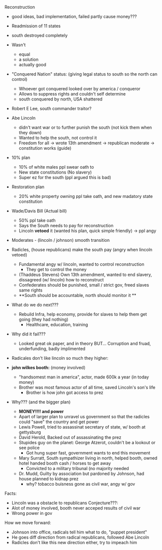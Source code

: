 Reconstruction
- good ideas, bad implementation, failed partly cause money???
- Readmission of 11 states
- south destroyed completely
- Wasn't
	- equal
	- a solution
	- actually good
- "Conquered Nation" status: (giving legal status to south so the north can control)
	- Whoever got conquered looked over by america / conqueror
	- Allows to suppress rights and couldn't self determine
	- south conquered by north, USA shattered
- Robert E Lee, south commander traitor?
- Abe Lincoln
	- didn't want war or to further punish the south (not kick them when they down)
	- Wanted to help the south, not control it
	- Freedom for all -> wrote 13th amendment -> republican moderate -> constitution works (guide)
- 10% plan
	- 10% of white males ppl swear oath to
	- New state constitutions (No slavery)
	- Super ez for the south (ppl argued this is bad)
- Restoration plan
	- 20% white property owning ppl take oath, and new madatory state constitution
- Wade/Davis Bill (Actual bill)
	- 50% ppl take oath
	- Says the South needs to pay for reconstruction
	- Lincoln **vetoed** it (wanted his plan, quick simple friendly) -> ppl angy
- Moderates - (lincoln / johnson) smooth transition
- Radicles, (house republicans) make the south pay (angry when lincoln vetoed) 
	- Fundamental angy w/ lincoln, wanted to control reconstruction
		- They get to control the money 
	- (Thaddeus Stevens) Own 13th amendment, wanted to end slavery, dissagreed (w/ lincoln) how to reconstruct 
	- Confederates should be punished, small / strict gov, freed slaves same rights
	- **South should be accountable, north should monitor it  **

- What do we do next???
	- Rebuild Infra, help economy, provide for slaves to help them get going (they had nothing)
		- Healthcare, education, training

- Why did it fail???
	- Looked great ok paper, and in theory BUT... Corruption and fruad, underfunding, badly implimented

- Radicales don't like lincoln so much they higher:
- **john wilkes booth:** (money involved)
	- "handsomest man in america", actor, made 600k a year (in today money)
	- Brother was most famous actor of all time, saved Lincoln's son's life
		- Brother is how john got access to prez
- Why??? (and the bigger plan)
	- **MONEY!!!! and power**
	- Apart of larger plan to unravel us government so that the radicles could "save" the country and get power
	- Lewis Powell, tried to assassinat secretary of state, w/ booth at gettysburg
	- David Herold, Backed out of assassinating the prez
	- Stupides guy on the planet: George Atzerot, couldn't be a lookout or see police
		- Got hung super fast, government wants to end this movement
	- Mary Surratt, South sympathizer living in north, helped booth, owned hotel handed booth cash / horses to get away
		- Convicted to a military tribunal (no majority needed
	- Dr. Mudd, Guilty by association but pardoned by Johnson, had house planned to kidnap prez
		- why? tobacco buisness gone as civil war, angy w/ gov

Facts:
- Lincoln was a obstacle to republicans
Conjecture???:
- Alot of money involved, booth never acceped results of civil war
- Wrong power in gov

How we move forward:
- Johnson into office, radicals tell him what to do, "puppet president"
- He goes diff direction from radical republicans, followed Abe Lincoln
- Radicles don't like this new direction either, try to impeach him